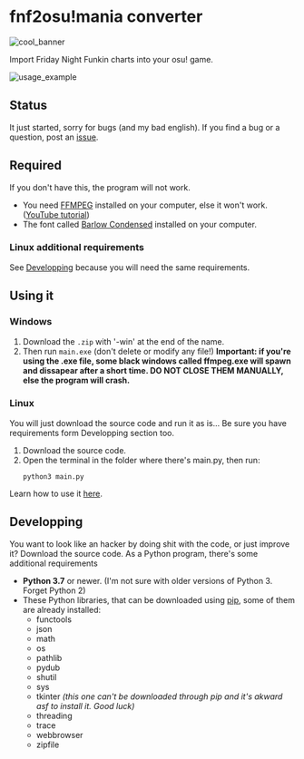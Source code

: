 # fnf2osu!mania converter

![cool_banner](https://user-images.githubusercontent.com/57914482/130650455-669ce1ab-e397-47ab-bf8e-7bd2493cecb9.jpg)

Import Friday Night Funkin charts into your osu! game.

![usage_example](https://user-images.githubusercontent.com/57914482/130650521-66264c5a-c365-4f89-a630-4cd5be4133db.JPG)

## Status
It just started, sorry for bugs (and my bad english).
If you find a bug or a question, post an [issue](https://github.com/Corne2Plum3/fnf2osumania/issues).

## Required
If you don't have this, the program will not work.
* You need [FFMPEG](https://www.ffmpeg.org/) installed on your computer, else it won't work. ([YouTube tutorial](https://www.youtube.com/watch?v=r1AtmY-RMyQ))
* The font called [Barlow Condensed](https://fonts.google.com/specimen/Barlow+Condensed) installed on your computer.

### Linux additional requirements
See [Developping](https://github.com/Corne2Plum3/fnf2osumania#developping) because you will need the same requirements.

## Using it

### Windows

1. Download the `.zip` with '-win' at the end of the name.
2. Then run  `main.exe` (don't delete or modify any file!)
**Important: if you're using the .exe file, some black windows called ffmpeg.exe will spawn and dissapear after a short time. DO NOT CLOSE THEM MANUALLY, else the program will crash.**

### Linux
You will just download the source code and run it as is... Be sure you have requirements form Developping section too.
1. Download the source code.
2. Open the terminal in the folder where there's main.py, then run:
   ```
   python3 main.py
   ```

Learn how to use it [here](https://github.com/Corne2Plum3/fnf2osumania/wiki).

## Developping
You want to look like an hacker by doing shit with the code, or just improve it? Download the source code.
As a Python program, there's some additional requirements
* **Python 3.7** or newer. (I'm not sure with older versions of Python 3. Forget Python 2)
* These Python libraries, that can be downloaded using [pip](https://docs.python.org/fr/3.6/installing/index.html), some of them are already installed:
    * functools
    * json
    * math
    * os
    * pathlib
    * pydub
    * shutil
    * sys
    * tkinter *(this one can't be downloaded through pip and it's akward asf to install it. Good luck)*
    * threading
    * trace
    * webbrowser
    * zipfile
